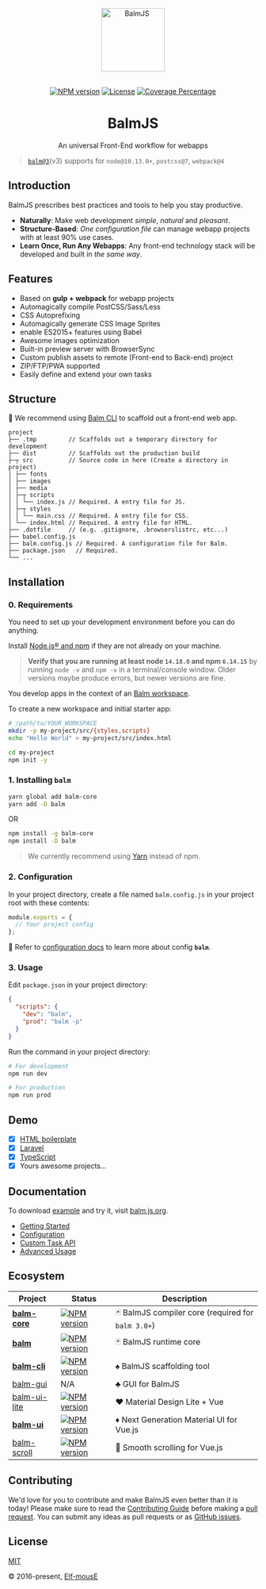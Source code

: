 <div align="center">
  <a href="https://balm.js.org/">
    <img width="128" heigth="128" src="https://balm.js.org/logo.png" alt="BalmJS">
  </a>
  <br>
  <br>

[![NPM version][balm-image]][balm-url]
[![License][license-image]][license-url]
[![Coverage Percentage][cover-image]][cover-url]

  <h1>BalmJS</h1>
  <p>An universal Front-End workflow for webapps</p>
</div>

> [`balm@3`](https://github.com/balmjs/balm/tree/master)(v3) supports for `node@10.13.0+`, `postcss@7`, `webpack@4`

## Introduction

BalmJS prescribes best practices and tools to help you stay productive.

- **Naturally**: Make web development _simple_, _natural_ and _pleasant_.
- **Structure-Based**: _One configuration file_ can manage webapp projects with at least 90% use cases.
- **Learn Once, Run Any Webapps**: Any front-end technology stack will be developed and built in _the same way_.

## Features

- Based on **gulp + webpack** for webapp projects
- Automagically compile PostCSS/Sass/Less
- CSS Autoprefixing
- Automagically generate CSS Image Sprites
- enable ES2015+ features using Babel
- Awesome images optimization
- Built-in preview server with BrowserSync
- Custom publish assets to remote (Front-end to Back-end) project
- ZIP/FTP/PWA supported
- Easily define and extend your own tasks

## Structure

:rocket: We recommend using [Balm CLI](https://github.com/balmjs/balm-cli) to scaffold out a front-end web app.

```
project
├── .tmp         // Scaffolds out a temporary directory for development
├── dist         // Scaffolds out the production build
├─┬ src          // Source code in here (Create a directory in project)
│ ├── fonts
│ ├── images
│ ├── media
│ ├─┬ scripts
│ │ └── index.js // Required. A entry file for JS.
│ ├─┬ styles
│ │ └── main.css // Required. A entry file for CSS.
│ └── index.html // Required. A entry file for HTML.
├── .dotfile     // (e.g. .gitignore, .browserslistrc, etc...)
├── babel.config.js
├── balm.config.js // Required. A configuration file for Balm.
├── package.json   // Required.
└── ...
```

## Installation

### 0. Requirements

You need to set up your development environment before you can do anything.

Install [Node.js® and npm](https://nodejs.org/en/download/) if they are not already on your machine.

> **Verify that you are running at least node `14.18.0` and npm `6.14.15`** by running `node -v` and `npm -v` in a terminal/console window. Older versions maybe produce errors, but newer versions are fine.

You develop apps in the context of an [Balm workspace](https://balm.js.org/docs/guide/structure.html).

To create a new workspace and initial starter app:

```sh
# /path/to/YOUR_WORKSPACE
mkdir -p my-project/src/{styles,scripts}
echo "Hello World" > my-project/src/index.html

cd my-project
npm init -y
```

### 1. Installing `balm`

```sh
yarn global add balm-core
yarn add -D balm
```

OR

```sh
npm install -g balm-core
npm install -D balm
```

> We currently recommend using [Yarn](https://yarnpkg.com/en/docs/install) instead of npm.

### 2. Configuration

In your project directory, create a file named `balm.config.js` in your project root with these contents:

```js
module.exports = {
  // Your project config
};
```

:page_with_curl: Refer to [configuration docs](https://balm.js.org/docs/config/) to learn more about config **`balm`**.

### 3. Usage

Edit `package.json` in your project directory:

```json
{
  "scripts": {
    "dev": "balm",
    "prod": "balm -p"
  }
}
```

Run the command in your project directory:

```sh
# For development
npm run dev

# For production
npm run prod
```

## Demo

- [x] [HTML boilerplate](https://github.com/balmjs/demo-html5-boilerplate)
- [x] [Laravel](https://github.com/balmjs/demo-laravel)
- [x] [TypeScript](https://github.com/balmjs/demo-ts)
- [x] Yours awesome projects...

## Documentation

To download [example](https://balm.js.org/balm-example.zip) and try it, visit [balm.js.org](https://balm.js.org/docs/).

- [Getting Started](https://balm.js.org/docs/guide/getting-started.html)
- [Configuration](https://balm.js.org/docs/config/)
- [Custom Task API](https://balm.js.org/docs/api/)
- [Advanced Usage](https://balm.js.org/docs/advanced/)

## Ecosystem

| Project                                               | Status                                                 | Description                                                   |
| ----------------------------------------------------- | ------------------------------------------------------ | ------------------------------------------------------------- |
| **[balm-core](https://github.com/balmjs/balm)**       | [![NPM version][balm-core-image]][balm-core-url]       | :black_joker: BalmJS compiler core (required for `balm 3.0+`) |
| **[balm](https://github.com/balmjs/balm)**            | [![NPM version][balm-image]][balm-url]                 | :black_joker: BalmJS runtime core                             |
| **[balm-cli](https://github.com/balmjs/balm-cli)**    | [![NPM version][balm-cli-image]][balm-cli-url]         | :spades: BalmJS scaffolding tool                              |
| [balm-gui](https://github.com/balmjs/balm-gui)        | N/A                                                    | :clubs: GUI for BalmJS                                        |
| [balm-ui-lite](https://github.com/balmjs/ui-vue-lite) | [![NPM version][balm-ui-lite-image]][balm-ui-lite-url] | :hearts: Material Design Lite + Vue                           |
| **[balm-ui](https://github.com/balmjs/ui-vue)**       | [![NPM version][balm-ui-image]][balm-ui-url]           | :diamonds: Next Generation Material UI for Vue.js             |
| [balm-scroll](https://github.com/balmjs/balm-scroll)  | [![NPM version][balm-scroll-image]][balm-scroll-url]   | :scroll: Smooth scrolling for Vue.js                          |

## Contributing

We'd love for you to contribute and make BalmJS even better than it is today! Please make sure to read the [Contributing Guide](https://github.com/balmjs/balm/blob/main/CONTRIBUTING.md) before making a [pull request](https://github.com/balmjs/balm/pulls). You can submit any ideas as pull requests or as [GitHub issues](https://github.com/balmjs/balm/issues).

## License

[MIT](https://opensource.org/licenses/MIT)

© 2016-present, [Elf-mousE](http://elf-mouse.me/)

[balm-core-image]: https://img.shields.io/npm/v/balm-core/next.svg
[balm-core-url]: https://npmjs.org/package/balm-core
[balm-image]: https://img.shields.io/npm/v/balm/next.svg
[balm-url]: https://npmjs.org/package/balm
[license-image]: https://img.shields.io/npm/l/balm-core.svg?sanitize=true
[license-url]: https://www.npmjs.com/package/balm-core
[cover-image]: https://coveralls.io/repos/balmjs/balm/badge.svg
[cover-url]: https://coveralls.io/r/balmjs/balm
[balm-cli-image]: https://img.shields.io/npm/v/balm-cli.svg
[balm-cli-url]: https://npmjs.org/package/balm-cli
[balm-ui-lite-image]: https://img.shields.io/npm/v/balm-ui-lite.svg
[balm-ui-lite-url]: https://npmjs.org/package/balm-ui-lite
[balm-ui-image]: https://img.shields.io/npm/v/balm-ui.svg
[balm-ui-url]: https://npmjs.org/package/balm-ui
[balm-scroll-image]: https://img.shields.io/npm/v/balm-scroll.svg
[balm-scroll-url]: https://npmjs.org/package/balm-scroll
